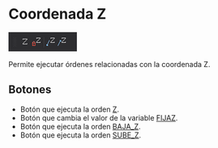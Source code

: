 # Coordenada Z

![Barra de herramientas Coordenada Z](../../../../.gitbook/assets/coordenadaz.png)

Permite ejecutar órdenes relacionadas con la coordenada Z.

## Botones

* Botón que ejecuta la orden [Z](../ventana-de-dibujo/ordenes/z/z.md).
* Botón que cambia el valor de la variable [FIJAZ](../ventana-de-dibujo/variables/f/fijaz.md).
* Botón que ejecuta la orden [BAJA\_Z](../ventana-de-dibujo/ordenes/b/baja-z.md).
* Botón que ejecuta la orden [SUBE\_Z](../ventana-de-dibujo/ordenes/s/sube-z.md).



